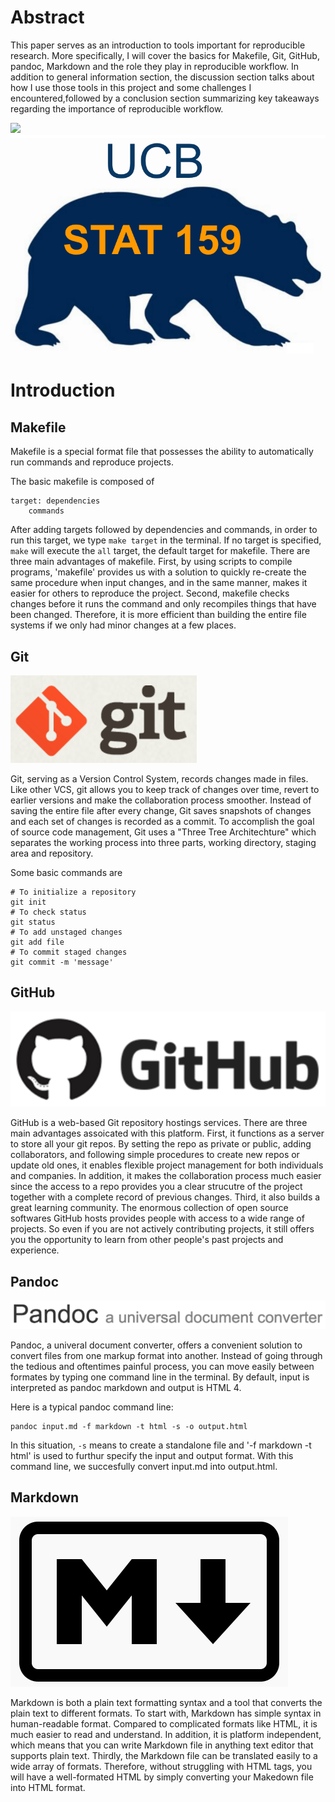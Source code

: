 # Abstract

This paper serves as an introduction to tools important for reproducible research. More specifically, I will cover the basics for Makefile, Git, GitHub, pandoc, Markdown and the role they play in reproducible workflow. In addition to general information section, the discussion section talks about how I use those tools in this project and some challenges I encountered,followed by a conclusion section summarizing key takeaways regarding the importance of reproducible workflow.

![](../../images/stat159-logo.png)
![](../images/stat159-logo.png)

# Introduction 

## Makefile

Makefile is a special format file that possesses the ability to automatically run commands and reproduce projects. 

The basic makefile is composed of 
```
target: dependencies
    commands
```
After adding targets followed by dependencies and commands, in order to run this target, we type `make target` in the terminal. If no target is specified, `make` will execute the `all` target, the default target for makefile. 
There are three main advantages of makefile. First, by using scripts to compile programs, 'makefile' provides us with a solution to quickly re-create the same procedure when input changes, and in the same manner, makes it easier for others to reproduce the project. Second, makefile checks changes before it runs the command and only recompiles things that have been changed. Therefore, it is more efficient than building the entire file systems if we only had minor changes at a few places. 

## Git

![](../images/git-logo.png)

Git, serving as a Version Control System, records changes made in files. Like other VCS, git allows you to keep track of changes over time, revert to earlier versions and make the collaboration process smoother. Instead of saving the entire file after every change, Git saves snapshots of changes and each set of changes is recorded as a commit. To accomplish the goal of source code management, Git uses a "Three Tree Architechture" which separates the working process into three parts, working directory, staging area and repository. 

Some basic commands are 
```
# To initialize a repository
git init
# To check status
git status
# To add unstaged changes
git add file
# To commit staged changes
git commit -m 'message'
```

## GitHub

![](../images/github-logo.png)

GitHub is a web-based Git repository hostings services. There are three main advantages assoicated with this platform. First, it functions as a server to store all your git repos. By setting the repo as private or public, adding collaborators, and following simple procedures to create new repos or update old ones, it enables flexible project management for both individuals and companies. In addition, it makes the collaboration process much easier since the access to a repo provides you a clear strucutre of the project together with a complete record of previous changes. Third, it also builds a great learning community. The enormous collection of open source softwares GitHub hosts provides people with access to a wide range of projects. So even if you are not actively contributing projects, it still offers you the opportunity to learn from other people's past projects and experience. 

## Pandoc

![](../images/pandoc-logo.png)

Pandoc, a univeral document converter, offers a convenient solution to convert files from one markup format into another. Instead of going through the tedious and oftentimes painful process, you can move easily between formates by typing one command line in the terminal. By default, input is interpreted as pandoc markdown and output is HTML 4. 

Here is a typical pandoc command line:
```
pandoc input.md -f markdown -t html -s -o output.html
```
 In this situation, `-s` means to create a standalone file and '-f markdown -t html' is used to furthur specify the input and output format. With this command line, we succesfully convert input.md into output.html.


## Markdown

![](../images/markdown-logo.png)

Markdown is both a plain text formatting syntax and a tool that converts the plain text to different formats.  To start with, Markdown has simple syntax in human-readable format. Compared to complicated formats like HTML, it is much easier to read and understand. In addition, it is platform independent, which means that you can write Markdown file in anything text editor that supports plain text. Thirdly, the Markdown file can be translated easily to a wide array of formats. Therefore, without struggling with HTML tags, you will have a well-formated HTML by simply converting your Makedown file into HTML format. 


